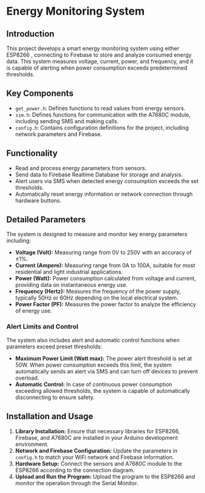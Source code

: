 # Energy Monitoring System

## Introduction
This project develops a smart energy monitoring system using either ESP8266 , connecting to Firebase to store and analyze consumed energy data. This system measures voltage, current, power, and frequency, and it is capable of alerting when power consumption exceeds predetermined thresholds.

## Key Components
- `get_power.h`: Defines functions to read values from energy sensors.
- `sim.h`: Defines functions for communication with the A7680C module, including sending SMS and making calls.
- `config.h`: Contains configuration definitions for the project, including network parameters and Firebase.

## Functionality
- Read and process energy parameters from sensors.
- Send data to Firebase Realtime Database for storage and analysis.
- Alert users via SMS when detected energy consumption exceeds the set thresholds.
- Automatically reset energy information or network connection through hardware buttons.

## Detailed Parameters

The system is designed to measure and monitor key energy parameters including:

- **Voltage (Volt):** Measuring range from 0V to 250V with an accuracy of ±1%.
- **Current (Ampere):** Measuring range from 0A to 100A, suitable for most residential and light industrial applications.
- **Power (Watt):** Power consumption calculated from voltage and current, providing data on instantaneous energy use.
- **Frequency (Hertz):** Measures the frequency of the power supply, typically 50Hz or 60Hz depending on the local electrical system.
- **Power Factor (PF):** Measures the power factor to analyze the efficiency of energy use.

### Alert Limits and Control
The system also includes alert and automatic control functions when parameters exceed preset thresholds:

- **Maximum Power Limit (Watt max):** The power alert threshold is set at 50W. When power consumption exceeds this limit, the system automatically sends an alert via SMS and can turn off devices to prevent overload.
- **Automatic Control:** In case of continuous power consumption exceeding allowed thresholds, the system is capable of automatically disconnecting to ensure safety.

## Installation and Usage
1. **Library Installation:** Ensure that necessary libraries for ESP8266, Firebase, and A7680C are installed in your Arduino development environment.
2. **Network and Firebase Configuration:** Update the parameters in `config.h` to match your WiFi network and Firebase information.
3. **Hardware Setup:** Connect the sensors and A7680C module to the ESP8266 according to the connection diagram.
4. **Upload and Run the Program:** Upload the program to the ESP8266 and monitor the operation through the Serial Monitor.

